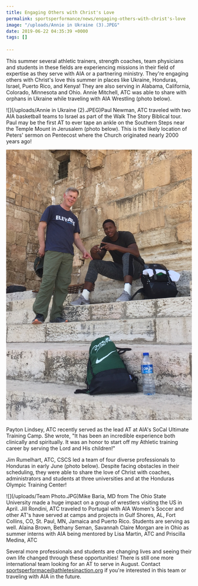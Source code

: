 ```yaml
---
title: Engaging Others with Christ's Love
permalink: sportsperformance/news/engaging-others-with-christ's-love
image: "/uploads/Annie in Ukraine (3).JPEG"
date: 2019-06-22 04:35:39 +0000
tags: []

---
```

This summer several athletic trainers, strength coaches, team physicians and students in these fields are experiencing missions in their field of expertise as they serve with AIA or a partnering ministry. They're engaging others with Christ's love this summer in places like Ukraine, Honduras, Israel, Puerto Rico, and Kenya! They are also serving in Alabama, California, Colorado, Minnesota and Ohio. Annie Mitchell, ATC was able to share with orphans in Ukraine while traveling with AIA Wrestling (photo below).

![](/uploads/Annie in Ukraine (2).JPEG)Paul Newman, ATC traveled with two AIA basketball teams to Israel as part of the Walk The Story Biblical tour. Paul may be the first AT to ever tape an ankle on the Southern Steps near the Temple Mount in Jerusalem (photo below). This is the likely location of Peters' sermon on Pentecost where the Church originated nearly 2000 years ago!

![](/uploads/IMG_E5194.JPG)

Payton Lindsey, ATC recently served as the lead AT at AIA's SoCal Ultimate Training Camp. She wrote, "It has been an incredible experience both clinically and spiritually. It was an honor to start off my Athletic training career by serving the Lord and His children!"

Jim Rumelhart, ATC, CSCS led a team of four diverse professionals to Honduras in early June (photo below). Despite facing obstacles in their scheduling, they were able to share the love of Christ with coaches, administrators and students at three universities and at the Honduras Olympic Training Center!

![](/uploads/Team Photo.JPG)Mike Baria, MD from The Ohio State University made a huge impact on a group of wrestlers visiting the US in April. Jill Rondini, ATC traveled to Portugal with AIA Women's Soccer and other AT's have served at camps and projects in Gulf Shores, AL, Fort Collins, CO, St. Paul, MN, Jamaica and Puerto Rico. Students are serving as well. Alaina Brown, Bethany Seman, Savannah Claire Morgan are in Ohio as summer interns with AIA being mentored by Lisa Martin, ATC and Priscilla Medina, ATC

Several more professionals and students are changing lives and seeing their own life changed through these opportunities! There is still one more international team looking for an AT to serve in August. Contact [sportsperformace@athletesinaction.org](sportsperformance@athletesinaction.org) if you're interested in this team or traveling with AIA in the future.